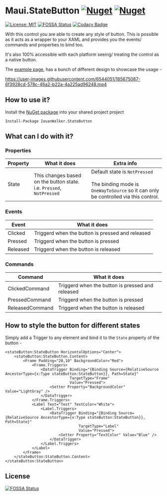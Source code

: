 # Maui.StateButton  [![Nuget](https://img.shields.io/nuget/v/IeuanWalker.Maui.StateButton)](https://www.nuget.org/packages/IeuanWalker.Maui.StateButton) [![Nuget](https://img.shields.io/nuget/dt/IeuanWalker.Maui.StateButton)](https://www.nuget.org/packages/IeuanWalker.Maui.StateButton) 

[![License: MIT](https://img.shields.io/badge/License-MIT-green.svg)](https://opensource.org/licenses/MIT)
[![FOSSA Status](https://app.fossa.com/api/projects/git%2Bgithub.com%2FIeuanWalker%2FMaui.StateButton.svg?type=shield)](https://app.fossa.com/projects/git%2Bgithub.com%2FIeuanWalker%2FMaui.StateButton?ref=badge_shield)
[![Codacy Badge](https://app.codacy.com/project/badge/Grade/b4823215925c47f7a42b64bc516a6e42)](https://www.codacy.com/gh/IeuanWalker/Maui.StateButton/dashboard?utm_source=github.com&amp;utm_medium=referral&amp;utm_content=IeuanWalker/Maui.StateButton&amp;utm_campaign=Badge_Grade)

With this control you are able to create any style of button.
This is possible as it acts as a wrapper to your XAML and provides you the events/ commands and properties to bind too.

It's also 100% accessible with each platform seeing/ treating the control as a native button.

The [example page](https://github.com/IeuanWalker/Maui.StateButton/blob/master/Demo/ExamplePage.xaml), has a bunch of different design to showcase the usage -

https://user-images.githubusercontent.com/6544051/185675087-6f3928cd-578c-46a2-b22a-4a225ad96248.mp4




## How to use it?
Install the [NuGet package](https://www.nuget.org/packages/IeuanWalker.StateButton) into your shared project project
```
Install-Package IeuanWalker.StateButton
```

## What can I do with it?
### Properties
| Property | What it does | Extra info |
|---|---|---- |
| State | This changes based on the button state. i.e. `Pressed`, `NotPressed` | Default state is `NotPressed` <br/>  <br/> The binding mode is `OneWayToSource` so it can only be controlled via this control. |

### Events
| Event | What it does |
|---|---|
| Clicked | Triggerd when the button is pressed and released |
| Pressed | Triggerd when the button is pressed |
| Released | Triggerd when the button is released |

### Commands
| Command | What it does |
|---|---|
| ClickedCommand | Triggerd when the button is pressed and released |
| PressedCommand | Triggerd when the button is pressed |
| ReleasedCommand | Triggerd when the button is released |


## How to style the button for different states
Simply add a Trigger to any element and bind it to the `State` property of the button - 
```xaml
<stateButton:StateButton HorizontalOptions="Center">
    <stateButton:StateButton.Content>
        <Frame Padding="20,10" BackgroundColor="Red">
            <Frame.Triggers>
                <DataTrigger Binding="{Binding Source={RelativeSource AncestorType={x:Type stateButton:StateButton}}, Path=State}"
                             TargetType="Frame"
                             Value="Pressed">
                    <Setter Property="BackgroundColor" Value="LightGray" />
                </DataTrigger>
            </Frame.Triggers>
            <Label Text="Test" TextColor="White">
                <Label.Triggers>
                    <DataTrigger Binding="{Binding Source={RelativeSource AncestorType={x:Type stateButton:StateButton}}, Path=State}"
                                 TargetType="Label"
                                 Value="Pressed">
                        <Setter Property="TextColor" Value="Blue" />
                    </DataTrigger>
                </Label.Triggers>
            </Label>
        </Frame>
    </stateButton:StateButton.Content>
</stateButton:StateButton>
```

## License
[![FOSSA Status](https://app.fossa.com/api/projects/git%2Bgithub.com%2FIeuanWalker%2FMaui.StateButton.svg?type=large)](https://app.fossa.com/projects/git%2Bgithub.com%2FIeuanWalker%2FMaui.StateButton?ref=badge_large)

